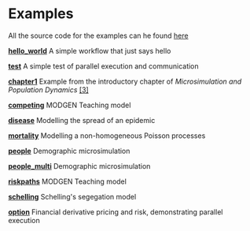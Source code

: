 
# Examples

All the source code for the examples can he found [here](https://github.com/virgesmith/neworder/tree/master/examples)

__[hello_world](./examples/hello_world.md)__  A simple workflow that just says hello

__[test](./examples/test.md)__ A simple test of parallel execution and communication

__[chapter1](./examples/chapter1)__ Example from the introductory chapter of _Microsimulation and Population Dynamics_ [[3]](./references.md#1)

__[competing](./examples/competing.md)__ MODGEN Teaching model

__[disease](./examples/disease.md)__ Modelling the spread of an epidemic

__[mortality](./examples/mortality.md)__ Modelling a non-homogeneous Poisson processes

__[people](./examples/people.md)__ Demographic microsimulation

__[people_multi](./examples/people_multi.md)__ Demographic microsimulation

__[riskpaths](./examples/riskpaths.md)__ MODGEN Teaching model

__[schelling](./examples/schelling.md)__ Schelling's segegation model

__[option](./examples/option.md)__ Financial derivative pricing and risk, demonstrating parallel execution
